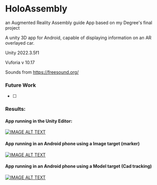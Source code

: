 # HoloAssembly
an Augmented Reality Assembly guide App based on my Degree's final project

A unity 3D app for Android, capable of displaying information on an AR overlayed car.

Unity 2022.3.5f1

Vuforia v 10.17

Sounds from https://freesound.org/

### Future Work
- [ ] 
### Results:
#### App running in the Unity Editor:
[![IMAGE ALT TEXT](http://img.youtube.com/vi/8Fu11Rj5KjE/0.jpg)](https://youtu.be/8Fu11Rj5KjE "App running in the Unity Editor")
#### App running in an Android phone using a Image target (marker) 
[![IMAGE ALT TEXT](http://img.youtube.com/vi/hcyNxq3MUTk/0.jpg)](https://youtu.be/hcyNxq3MUTk "App running in an Android phone using a Image target (marker)")
#### App running in an Android phone using a Model target (Cad tracking) 
[![IMAGE ALT TEXT](http://img.youtube.com/vi/_uyqvXNGZjE/0.jpg)](https://youtu.be/_uyqvXNGZjE "App running in an Android phone using a Model target (Cad tracking)")

